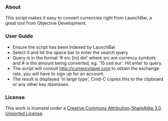 ### About

This script makes it easy to convert currencies right from LaunchBar, a great tool from Objective Development.

### User Guide

- Ensure the script has been indexed by LaunchBar
- Select it and hit the space bar to enter the search query
- Query is in the format '# src [to] dst' where src are currency symbols and # is the amount being converted, eg. '15 usd eur'. Hit enter to query.
- The script will consult http://currencylayer.com to obtain the exchange rate, you will have to sign up for an account.
- The result is displayed 'in large type', Cmd-C copies this to the clipboard or any other key dismisses.

### License
This work is licensed under a [Creative Commons Attribution-ShareAlike 3.0 Unported License](http://creativecommons.org/licenses/by-sa/3.0/).
